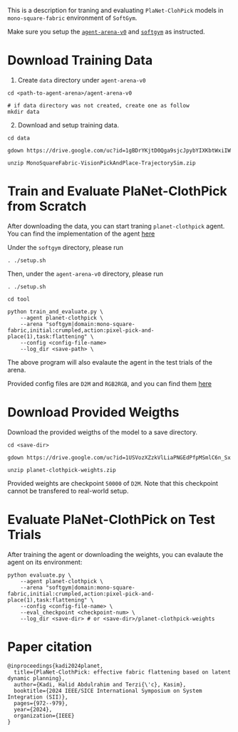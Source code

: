 This is a description for traning and evaluating `PlaNet-ClohPick` models in `mono-square-fabric` environment of `SoftGym`.

Make sure you setup the [`agent-arena-v0`](https://github.com/halid1020/agent-arena-v0) and [`softgym`](https://github.com/halid1020/softgym) as instructed.

# Download Training Data

1. Create `data` directory under `agent-arena-v0`
```
cd <path-to-agent-arena>/agent-arena-v0

# if data directory was not created, create one as follow
mkdir data

```

2. Download and setup training data.

```
cd data

gdown https://drive.google.com/uc?id=1gBDrYKjtD0Qga9sjcJpybYIXKbtWxiIW

unzip MonoSquareFabric-VisionPickAndPlace-TrajectorySim.zip

```

# Train and Evaluate PlaNet-ClothPick from Scratch

After downloading the data, you can start traning `planet-clothpick` agent. You can find the implementation of the agent [here](https://github.com/halid1020/agent-arena-v0/tree/main/agent_arena/agent/drl/planet)

Under the `softgym` directory, please run
```
. ./setup.sh
```

Then, under the `agent-arena-v0` directory, please run

```
. ./setup.sh

cd tool

python train_and_evaluate.py \
    --agent planet-clothpick \
    --arena "softgym|domain:mono-square-fabric,initial:crumpled,action:pixel-pick-and-place(1),task:flattening" \
    --config <config-file-name>
    --log_dir <save-path> \
```

The above program will also evalaute the agent in the test trials of the arena.

Provided config files are `D2M` and `RGB2RGB`, and you can find them [here](https://github.com/halid1020/agent-arena-v0/tree/main/agent_arena/configuration/train_and_evaluate/planet-clothpick/softgym%7Cdomain%3Amono-square-fabric%2Cinitial%3Acrumpled%2Caction%3Apixel-pick-and-place(1)%2Ctask%3Aflattening)


# Download Provided Weigths

Download the provided weigths of the model to a save directory.

```
cd <save-dir>

gdown https://drive.google.com/uc?id=1USVozXZzkVlLiaPNGEdPfpMSmlC6n_Sx

unzip planet-clothpick-weights.zip  
```

Provided weights are checkpoint `50000` of `D2M`. Note that this checkpoint cannot be transfered to real-world setup.

# Evaluate PlaNet-ClothPick on Test Trials

After training the agent or downloading the weights, you can evalaute the agent on its environment:

```
python evaluate.py \
    --agent planet-clothpick \
    --arena "softgym|domain:mono-square-fabric,initial:crumpled,action:pixel-pick-and-place(1),task:flattening" \
    --config <config-file-name> \
    --eval_checkpoint <checkpoint-num> \
    --log_dir <save-dir> # or <save-dir>/planet-clothpick-weights
```


# Paper citation

```
@inproceedings{kadi2024planet,
  title={PlaNet-ClothPick: effective fabric flattening based on latent dynamic planning},
  author={Kadi, Halid Abdulrahim and Terzi{\'c}, Kasim},
  booktitle={2024 IEEE/SICE International Symposium on System Integration (SII)},
  pages={972--979},
  year={2024},
  organization={IEEE}
}
```
